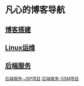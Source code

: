 # 凡心的博客导航

## [博客搭建](./blog/)

## [Linux运维](./linux/)

## [后端服务](./server/)

[后端服务-JSP项目](./server/jsp/)
[后端服务-SSM项目](./server/ssm/)


<!-- > 后端PHP
> laravel
> beego -->
